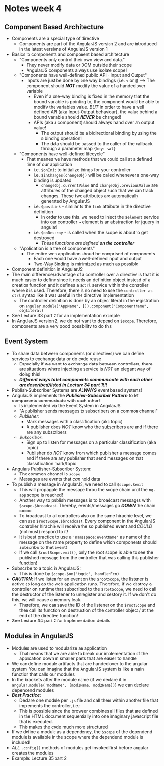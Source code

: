 # Notes week 4

## Component Based Architecture
+ Components are a special type of directive
    - Components are part of the AngularJS version 2 and are introduced in the latest versions of AngularJS version 1
+ Basics to components and component based architecture
    - "Components only control their own view and data."
        * They never modify data or DOM outside their scope 
        * AngularJS components always use isolate scope!
    - "Components have well-defined public API - Input and Output"
        * Inputs are just be done by one way bindings (i.e. `<` or `@`) --> The component should ***NOT*** modify the value of a handed over variable
            - Even if a one-way binding is fixed in the memory that the bound variable is pointing to, the component would be able to modify the variables value. _BUT_ in order to have a well defined API (aka Input-Output behaviour), the value behind a bound variable should ***NEVER*** be changed!
            - APIs (aka a component) should always hand over an output value!
                * The output should be a bidirectional binding by using the `&` binding operation!
                * The data should be passed to the caller of the callback through a parameter map `{key: val}`
    - "Components have well-defined lifecycle"
        * That meanes we have methods that we could call at a defined time of our application
            - i.e. `$onInit` to initialize things for your controller
            - i.e. `$inChanges(changeObj)` will be called whenever a one-way binding is updated
                * `changeObj.currentValue` and `changeObj.previousValue` are attributes of the changed object such that we can track changes. These two attributes are automatically generated by AngularJS
            - i.e. `$postLink` - similar to the `link` attribute in the directive definition
                + In order to use this, we need to inject the `$element` service into our controller ~ element is an abstraction for jquery in angular!
            - i.e. `$onDestroy` - is called when the scope is about to get destroyed
                + _These functions are defined ***on the controller***_
    - "Application is a tree of components"
        * The entire web application shoud be comprised of components
            - Each one would have a well-defined input and output
            - Two-Way Binding is minimized as much as possible
+ Component definition in AngularJS: 
[](images/component_definition.png)
[](images/component_definition_2.png)
+ The main difference/advantage of a controller over a directive is that it is much easier to define since it needs an definition object instead of a creation function and it defines a `$ctrl` service within the controller where it is used. Therefore, there is no need to use the `controller as ctrl` syntax like it was useful in the directive implementation
    * The controller definition is done by an object literal in the registration on `angular.module("AppName", []).component("ComponentName", objLiteral)`
+ See Lecture 33 part 2 for an implementation example
+ In AngularJS version 2, we do not want to depend on `$scope`. Therefore, components are a very good possibility to do this

## Event System
+ To share data between components (or directives) we can define services to exchange data or do code reuse
    - Especially if we want to exchange data between controllers, there are situations where injecting a service is _NOT_ an elegant way of doing this!
    - ***Different ways to let components communicate with each other are described/listed in Lecture 34 part 1!!!*** 
+ Publish-Subscriber Systems are ***ALWAYS*** event based systems!
+ AngularJS implements the ***Publisher-Subscriber Pattern*** to let components communicate with each other!
    - Is implemented via the Event System in AngularJS
    - "A publisher sends messages to subscribers on a common channel"
    * *Publisher*: 
        + Mark messages with a classification (aka topic)
        + A publisher does _NOT_ know who the subscribers are and if there are any subscribers
    * *Subscriber*:
        + Sign up to listen for messages on a particular classification (aka topic)
        + Publisher do _NOT_ know from which publisher a message comes and if there are any publisher that send messages on that classification mark/topic
+ Angulars Publisher-Subscriber System: 
    * The common channel is `scope`
    * Messages are events that _can_ hold data 
+ To publish a message in AngularJS, we need to call `$scope.$emit`
    * This will propagate the message throu the scope chain until the `ng-app` scope is reached!
    [](images/emit.png)
    * Another way to publish messages is to broadcast messages with `$scope.$broadcast`. Thereby, events/messages go ***DOWN*** the chain scope
    [](images/broadcast.png)
    * To broadcast to all controllers also on the same hirachie level, we can use `$rootScope.$broadcast`. Every component in the AngularJS controller hirachie will receive the so published event and _COULD_ (not must) respond to it! 
    [](images/rootScope.png)
    + It is best practice to use a `'namespace:eventName'` as name of the message on the name property to define which components should subscribe to that event!
    + If we call `$rootScope.emit()`, only the root scope is able to see the published message from the controller that was calling this publisher function!
+ Subscribe to a topic in AngularJS: 
    * This is done by `$scope.$on('topic', handlerFcn)`     
+ ***CAUTION***: If we listen for an event on the `$rootScope`, the listener is active as long as the web application runs. Therefore, if we destroy a controller on runtime that subscribed to the `$rootScope`, we need to call the destructor of the listener to unregister and destory it. If we don't do this, we will cause a memory leak. 
    * Therefore, we can save the ID of the listener on the `$rootScope` and then call its function on destruction of the controller object / at the end of the directive function!
    [](images/memory_leak_avoidance.png)
+ See Lecture 34 part 2 for implementation details

## Modules in AngularJS
+ Modules are used to modularize an application
    * That means that we are able to break our implementation of the application down in smaller parts that are easier to handle
+ We can define module artifacts that are handed over to the angular system. You can imagine that the AngularJS system is like a main function that calls our modules
+ In the brackets after the module name (if we declare it in `angular.module('modName', [mod1Name, mod2Name])`) we can declare dependend modules
+ ***Best Practice***: 
    * Declare one module per `.js` file and call them within another file that implements the controller, i.e.: 
    [](images/file_separation.png) 
    * This is possible since the browser combines all files that are defined in the HTML document sequentially into one imaginary javascript file that is executed.
    * This makes the code much more structured 
+ If we define a module as a dependency, the `$scope` of the dependend module is available in the scope where the dependend module is included!
+ _ALL_ `.config()` methods of modules get invoked first before angular creates the modules 
+ Example: Lecture 35 part 2

 